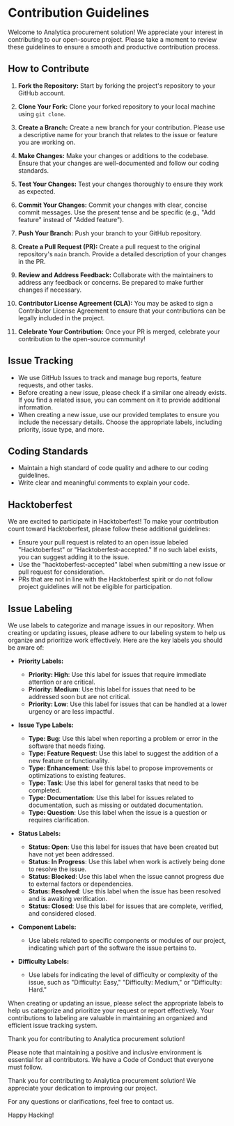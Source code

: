 # Contribution Guidelines

Welcome to Analytica procurement solution! We appreciate your interest in contributing to our open-source project. Please take a moment to review these guidelines to ensure a smooth and productive contribution process.

## How to Contribute

1. **Fork the Repository:** Start by forking the project's repository to your GitHub account.

2. **Clone Your Fork:** Clone your forked repository to your local machine using `git clone`.

3. **Create a Branch:** Create a new branch for your contribution. Please use a descriptive name for your branch that relates to the issue or feature you are working on.

4. **Make Changes:** Make your changes or additions to the codebase. Ensure that your changes are well-documented and follow our coding standards.

5. **Test Your Changes:** Test your changes thoroughly to ensure they work as expected.

6. **Commit Your Changes:** Commit your changes with clear, concise commit messages. Use the present tense and be specific (e.g., "Add feature" instead of "Added feature").

7. **Push Your Branch:** Push your branch to your GitHub repository.

8. **Create a Pull Request (PR):** Create a pull request to the original repository's `main` branch. Provide a detailed description of your changes in the PR.

9. **Review and Address Feedback:** Collaborate with the maintainers to address any feedback or concerns. Be prepared to make further changes if necessary.

10. **Contributor License Agreement (CLA):** You may be asked to sign a Contributor License Agreement to ensure that your contributions can be legally included in the project.

11. **Celebrate Your Contribution:** Once your PR is merged, celebrate your contribution to the open-source community!

## Issue Tracking

- We use GitHub Issues to track and manage bug reports, feature requests, and other tasks.
- Before creating a new issue, please check if a similar one already exists. If you find a related issue, you can comment on it to provide additional information.
- When creating a new issue, use our provided templates to ensure you include the necessary details. Choose the appropriate labels, including priority, issue type, and more.

## Coding Standards

- Maintain a high standard of code quality and adhere to our coding guidelines.
- Write clear and meaningful comments to explain your code.

## Hacktoberfest

We are excited to participate in Hacktoberfest! To make your contribution count toward Hacktoberfest, please follow these additional guidelines:

- Ensure your pull request is related to an open issue labeled "Hacktoberfest" or "Hacktoberfest-accepted." If no such label exists, you can suggest adding it to the issue.
- Use the "hacktoberfest-accepted" label when submitting a new issue or pull request for consideration.
- PRs that are not in line with the Hacktoberfest spirit or do not follow project guidelines will not be eligible for participation.

## Issue Labeling

We use labels to categorize and manage issues in our repository. When creating or updating issues, please adhere to our labeling system to help us organize and prioritize work effectively. Here are the key labels you should be aware of:

- **Priority Labels:**
    - **Priority: High**: Use this label for issues that require immediate attention or are critical.
    - **Priority: Medium**: Use this label for issues that need to be addressed soon but are not critical.
    - **Priority: Low**: Use this label for issues that can be handled at a lower urgency or are less impactful.

- **Issue Type Labels:**
    - **Type: Bug**: Use this label when reporting a problem or error in the software that needs fixing.
    - **Type: Feature Request**: Use this label to suggest the addition of a new feature or functionality.
    - **Type: Enhancement**: Use this label to propose improvements or optimizations to existing features.
    - **Type: Task**: Use this label for general tasks that need to be completed.
    - **Type: Documentation**: Use this label for issues related to documentation, such as missing or outdated documentation.
    - **Type: Question**: Use this label when the issue is a question or requires clarification.

- **Status Labels:**
    - **Status: Open**: Use this label for issues that have been created but have not yet been addressed.
    - **Status: In Progress**: Use this label when work is actively being done to resolve the issue.
    - **Status: Blocked**: Use this label when the issue cannot progress due to external factors or dependencies.
    - **Status: Resolved**: Use this label when the issue has been resolved and is awaiting verification.
    - **Status: Closed**: Use this label for issues that are complete, verified, and considered closed.

- **Component Labels:**
    - Use labels related to specific components or modules of our project, indicating which part of the software the issue pertains to.

- **Difficulty Labels:**
    - Use labels for indicating the level of difficulty or complexity of the issue, such as "Difficulty: Easy," "Difficulty: Medium," or "Difficulty: Hard."

When creating or updating an issue, please select the appropriate labels to help us categorize and prioritize your request or report effectively. Your contributions to labeling are valuable in maintaining an organized and efficient issue tracking system.

Thank you for contributing to Analytica procurement solution!


Please note that maintaining a positive and inclusive environment is essential for all contributors. We have a Code of Conduct that everyone must follow.

Thank you for contributing to Analytica procurement solution! We appreciate your dedication to improving our project.

For any questions or clarifications, feel free to contact us.

Happy Hacking!

